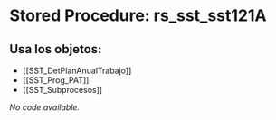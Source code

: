 # Stored Procedure: rs_sst_sst121A

## Usa los objetos:
- [[SST_DetPlanAnualTrabajo]]
- [[SST_Prog_PAT]]
- [[SST_Subprocesos]]

*No code available.*
